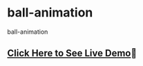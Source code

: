 # ball-animation
ball-animation

## [Click Here to See Live Demo](https://sllujaan.github.io/ball-animation/)🚀

